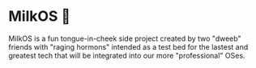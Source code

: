 # MilkOS 🐄

MilkOS is a fun tongue-in-cheek side project created by two "dweeb" friends with "raging hormons" intended as a test bed for the lastest and greatest tech that will be integrated into our more "professional" OSes.
